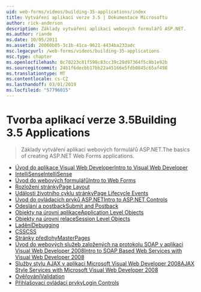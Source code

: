 ```yaml
---
uid: web-forms/videos/building-35-applications/index
title: Vytváření aplikací verze 3.5 | Dokumentace Microsoftu
author: rick-anderson
description: Základy vytváření aplikací webových formulářů ASP.NET.
ms.author: riande
ms.date: 10/05/2011
ms.assetid: 20060b05-3c1b-41ca-9621-4434ba233adc
msc.legacyurl: /web-forms/videos/building-35-applications
msc.type: chapter
ms.openlocfilehash: 0c70223c81f598c83cc39c28d97364f5c8b1e92b
ms.sourcegitcommit: 24b1f6decbb17bb22a45166e5fdb0845c65af498
ms.translationtype: MT
ms.contentlocale: cs-CZ
ms.lasthandoff: 03/01/2019
ms.locfileid: "57796015"
---
```

<a name="building-35-applications"></a><span data-ttu-id="78dff-103">Tvorba aplikací verze 3.5</span><span class="sxs-lookup"><span data-stu-id="78dff-103">Building 3.5 Applications</span></span>
====================
> <span data-ttu-id="78dff-104">Základy vytváření aplikací webových formulářů ASP.NET.</span><span class="sxs-lookup"><span data-stu-id="78dff-104">The basics of creating ASP.NET Web Forms applications.</span></span>


- [<span data-ttu-id="78dff-105">Úvod do aplikace Visual Web Developer</span><span class="sxs-lookup"><span data-stu-id="78dff-105">Intro to Visual Web Developer</span></span>](intro-to-visual-web-developer.md)
- [<span data-ttu-id="78dff-106">IntelliSense</span><span class="sxs-lookup"><span data-stu-id="78dff-106">IntelliSense</span></span>](intellisense.md)
- [<span data-ttu-id="78dff-107">Úvod do webových formulářů</span><span class="sxs-lookup"><span data-stu-id="78dff-107">Intro to Web Forms</span></span>](intro-to-web-forms.md)
- [<span data-ttu-id="78dff-108">Rozložení stránky</span><span class="sxs-lookup"><span data-stu-id="78dff-108">Page Layout</span></span>](page-layout.md)
- [<span data-ttu-id="78dff-109">Události životního cyklu stránky</span><span class="sxs-lookup"><span data-stu-id="78dff-109">Page Lifecycle Events</span></span>](page-lifecycle-events.md)
- [<span data-ttu-id="78dff-110">Úvod do ovládacích prvků ASP.NET</span><span class="sxs-lookup"><span data-stu-id="78dff-110">Intro to ASP.NET Controls</span></span>](intro-to-aspnet-controls.md)
- [<span data-ttu-id="78dff-111">Odeslání a postback</span><span class="sxs-lookup"><span data-stu-id="78dff-111">Submit and Postback</span></span>](submit-and-postback.md)
- [<span data-ttu-id="78dff-112">Objekty na úrovni aplikace</span><span class="sxs-lookup"><span data-stu-id="78dff-112">Application Level Objects</span></span>](application-level-objects.md)
- [<span data-ttu-id="78dff-113">Objekty na úrovni relace</span><span class="sxs-lookup"><span data-stu-id="78dff-113">Session Level Objects</span></span>](session-level-objects.md)
- [<span data-ttu-id="78dff-114">Ladění</span><span class="sxs-lookup"><span data-stu-id="78dff-114">Debugging</span></span>](debugging.md)
- [<span data-ttu-id="78dff-115">CSS</span><span class="sxs-lookup"><span data-stu-id="78dff-115">CSS</span></span>](css.md)
- [<span data-ttu-id="78dff-116">Stránky předlohy</span><span class="sxs-lookup"><span data-stu-id="78dff-116">MasterPages</span></span>](masterpages.md)
- [<span data-ttu-id="78dff-117">Úvod do webových služeb založených na protokolu SOAP v aplikaci Visual Web Developer 2008</span><span class="sxs-lookup"><span data-stu-id="78dff-117">Intro to SOAP Based Web Services with Visual Web Developer 2008</span></span>](an-introduction-to-soap-based-web-services-with-visual-web-developer-2008.md)
- [<span data-ttu-id="78dff-118">Služby stylu AJAX v aplikaci Microsoft Visual Web Developer 2008</span><span class="sxs-lookup"><span data-stu-id="78dff-118">AJAX Style Services with Microsoft Visual Web Developer 2008</span></span>](ajax-style-services-with-microsoft-visual-web-developer-2008.md)
- [<span data-ttu-id="78dff-119">Ověřování</span><span class="sxs-lookup"><span data-stu-id="78dff-119">Validation</span></span>](validation.md)
- [<span data-ttu-id="78dff-120">Přihlašovací ovládací prvky</span><span class="sxs-lookup"><span data-stu-id="78dff-120">Login Controls</span></span>](login-controls.md)
